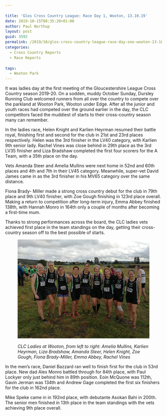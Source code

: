 ```yaml
---

title: 'Glos Cross Country League: Race Day 1, Wooton, 13.10.19'
date: 2019-10-15T08:35:20+01:00
author: Paul Northup
layout: post
guid: 3592
permalink: /2019/10/glos-cross-country-league-race-day-one-wooton-13-10-19/
categories:
  - Cross Country Reports
  - Race Reports

tags:
  - Wooton Park
---
```

It was ladies day at the first meeting of the Gloucestershire League Cross Country season 2019-20. On a sodden, muddy October Sunday, Dursley Running Club welcomed runners from all over the country to compete over the parkland at Wooton Park, Wooton under Edge. After all the junior and youth races had competed over the ground earlier in the day, the CLC competitors faced the muddiest of starts to their cross-country season many can remember.  


In the ladies race, Helen Knight and Karlien Heyrman resumed their battle royal, finishing first and second for the club in 21st and 23rd places respectively. Helen was the 3rd finisher in the LV40 category, with Karlien 9th senior lady. Rachel Vines was close behind in 29th place as the 3rd LV35 finisher and Liza Bradshaw completed the first four scorers for the A Team, with a 35th place on the day.

Vets Amanda Steer and Amelia Mullins were next home in 52nd and 60th places and 4th and 7th in their LV45 category. Meanwhile, super-vet David James came in as the 3rd finisher in his MV65 category over the same distance.

Fiona Brady- Miller made a strong cross country debut for the club in 79th place and 9th LV40 finisher, with Zoe Gough finishing in 123rd place overall. Making a return to competition after long-term injury, Emma Abbey finished 138th, with Hannah Monro in 164th only a couple of months after becoming a first-time mum.

Thanks to strong performances across the board, the CLC ladies vets achieved first place in the team standings on the day, getting their cross-country season off to the best possible of starts.<figure class="wp-block-image">

<img src="/Images/2019/10/Ladies-13.10.19-Wooton-e1571124102233.jpg" alt="" class="wp-image-3596" /> <figcaption>_CLC Ladies at Wooton, from left to right: Amelia Mullins, Karlien Heyrman, Liza Bradshaw, Amanda Steer, Helen Knight, Zoe Gough, Fiona Brady-Miller, Emma Abbey, Rachel Vines_</figcaption></figure> 

In the men’s race, Daniel Bazzard ran well to finish first for the club in 53rd place. New dad Alex Monro battled through for 84th place, with Paul Lockyer only just behind him in 89th position. Eoin McQuone was 112th, Gavin Jerman was 134th and Andrew Gage completed the first six finishers for the club in 162nd place.

Mike Speke came in in 192nd place, with debutante Asokan Bahi in 200th. The senior men finished in 13th place in the team standings with the vets achieving 9th place overall.